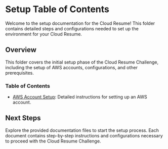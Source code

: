 # Setup Table of Contents

Welcome to the setup documentation for the Cloud Resume! This folder contains detailed steps and configurations needed to set up the environment for your Cloud Resume.

## Overview

This folder covers the initial setup phase of the Cloud Resume Challenge, including the setup of AWS accounts, configurations, and other prerequisites.

### Table of Contents

- [AWS Account Setup](01-aws-account-setup.md): Detailed instructions for setting up an AWS account.

## Next Steps

Explore the provided documentation files to start the setup process. Each document contains step-by-step instructions and configurations necessary to proceed with the Cloud Resume Challenge.
